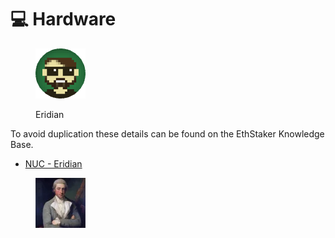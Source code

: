 # 💻 Hardware

<figure><img src="https://raw.githubusercontent.com/DVStakers/docs/main/.gitbook/assets/Eridian.png" alt=""><figcaption><p>Eridian</p></figcaption></figure>

To avoid duplication these details can be found on the EthStaker Knowledge Base.

* [NUC - Eridian](https://ethstaker.gitbook.io/ethstaker-knowledge-base/hardware/hardware-examples/nuc-eridian)

<figure><img src="../../.gitbook/assets/image (1).png" alt="Eridian NUC Setup"><figcaption></figcaption></figure>





